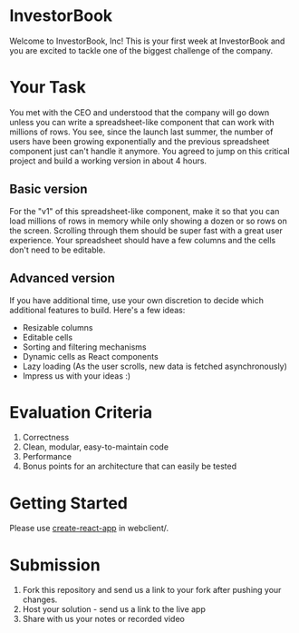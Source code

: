 # InvestorBook

Welcome to InvestorBook, Inc! This is your first week at InvestorBook and you
are excited to tackle one of the biggest challenge of the company.

# Your Task

You met with the CEO and understood that the company will go down unless you can write a spreadsheet-like component that can work with millions of rows. You see, since the launch last summer, the number of users have been growing exponentially and the previous spreadsheet component just can't handle it anymore. You agreed to jump on this critical project and build a working version in about 4 hours.

## Basic version

For the "v1" of this spreadsheet-like component, make it so that you can load millions of rows in memory while only showing a dozen or so rows on the screen. Scrolling through them should be super fast with a great user experience. Your spreadsheet should have a few columns and the cells don't need to be editable.

## Advanced version

If you have additional time, use your own discretion to decide which additional features to build. Here's a few ideas:

- Resizable columns
- Editable cells
- Sorting and filtering mechanisms
- Dynamic cells as React components
- Lazy loading (As the user scrolls, new data is fetched asynchronously)
- Impress us with your ideas :)


# Evaluation Criteria

1. Correctness
2. Clean, modular, easy-to-maintain code
2. Performance
3. Bonus points for an architecture that can easily be tested

# Getting Started

Please use [create-react-app](https://reactjs.org/docs/create-a-new-react-app.html) in webclient/.

# Submission

1. Fork this repository and send us a link to your fork after pushing your changes. 
2. Host your solution - send us a link to the live app
3. Share with us your notes or recorded video
